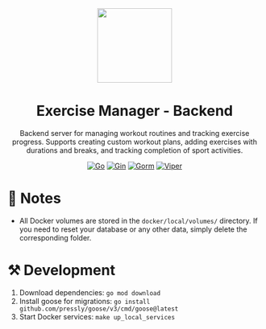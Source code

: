 <div align="center">
  <img width="148" height="148" src="https://github.com/user-attachments/assets/b8b8f3ba-d6da-414e-b5f5-339578b498a8"/>
  <h1>Exercise Manager - Backend</h1>
  <p>Backend server for managing workout routines and tracking exercise progress. Supports creating custom workout plans, adding exercises with durations and breaks, and tracking completion of sport activities.</p>

[![Go](https://img.shields.io/badge/Go-1.23.1-45a3ec?style=flat-square)](https://go.dev/)
[![Gin](https://img.shields.io/badge/Gin-1.10.0-458cec?style=flat-square)](https://github.com/gin-gonic/gin)
[![Gorm](https://img.shields.io/badge/Gorm-1.25.12-38B6FF?style=flat-square)](https://github.com/go-gorm/gorm)
[![Viper](https://img.shields.io/badge/Viper-1.19.0-66BC67?style=flat-square)](https://github.com/spf13/viper)
</div>

# 📃 Notes

* All Docker volumes are stored in the `docker/local/volumes/` directory. If you need to reset your database or any other data, simply delete the corresponding folder.

# ⚒️ Development

1. Download dependencies: `go mod download`
2. Install goose for migrations: `go install github.com/pressly/goose/v3/cmd/goose@latest`
3. Start Docker services: `make up_local_services`
